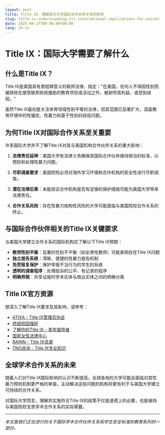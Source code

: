 ```yaml
---
layout: post
title: Title IX：理解其对大学国际合作伙伴关系的影响
slug: title-ix-understanding-its-international-implications-for-university-partnerships-zh-ch
date: 2025-04-27T00:00:00+00:00
lang: zh-cn
---
```


# Title IX：国际大学需要了解什么

## 什么是Title IX？

Title IX是美国具有里程碑意义的联邦法律，规定："在美国，任何人不得因性别而被排除在接受联邦财政援助的教育项目或活动之外，被剥夺其利益，或受到歧视。"

虽然Title IX最初是关注体育领域性别平等的法律，但其范围已显著扩大，涵盖教育环境中的性骚扰、性暴力和基于性别的歧视问题。

## 为何Title IX对国际合作关系至关重要

许多国际大学并不了解Title IX对其与美国机构合作伙伴关系的重大影响：

1. **法律责任延伸**：美国大学有法律义务确保其国际合作伙伴维持相当的标准，以预防和处理性暴力问题。

2. **尽职调查要求**：美国院校必须对海外学习环境和合作机构的安全性进行尽职调查。

3. **潜在法律后果**：未能验证合作机构是否有足够的保护措施可能为美国大学带来法律责任。

4. **合作关系风险**：存在性暴力结构性风险的大学可能面临与美国院校合作关系的终止。

## 与国际合作伙伴相关的Title IX关键要求

与美国大学建立合作关系的国际机构应了解以下Title IX预期：

* **教师性别平衡**：显著的性别不平衡（如全男性教师）可能表明存在Title IX问题
* **独立报告系统**：清晰、便捷的性暴力报告机制
* **免受报复保护**：保护举报不当行为的学生的系统
* **透明的调查程序**：处理投诉的公平、有记录的程序
* **明确界限**：共享设施时学术实体与商业实体之间的明确分离

## Title IX官方资源

想深入了解Title IX要求及其影响，请参考：

* [ATIXA - Title IX管理员协会](https://www.atixa.org/)
* [终结校园强奸](https://endrapeoncampus.org/laws/)
* [了解你的Title IX - 青年倡导者](https://www.advocatesforyouth.org/campaigns/know-your-ix/)
* [国家女性法律中心](https://nwlc.org/issue/education-title-ix/)
* [RAINN - Title IX资源](https://rainn.org/title-ix)
* [TNG咨询 - Title IX专业知识](https://www.tngconsulting.com/consulting/title-ix/)

## 全球学术合作关系的未来

随着人们对Title IX国际影响的认识不断提高，全球各地的大学可能会面临对其性暴力预防机制更严格的审查。主动解决这些问题的机构将更有利于与美国大学建立可持续的合作关系。

对国际大学而言，理解并实施符合Title IX的政策不仅是道德上的必要，也是维持与美国院校宝贵学术合作关系的实际需要。

---

*本文是我们正在进行的关于国际学术合作伙伴关系和学生安全标准的教育系列的一部分。* 